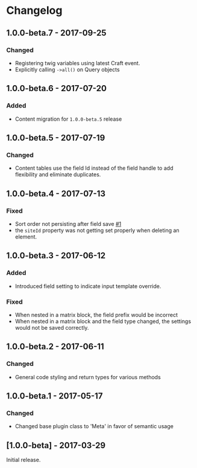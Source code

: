 Changelog
=========

## 1.0.0-beta.7 - 2017-09-25
### Changed
- Registering twig variables using latest Craft event.
- Explicitly calling `->all()` on Query objects

## 1.0.0-beta.6 - 2017-07-20
### Added
- Content migration for `1.0.0-beta.5` release

## 1.0.0-beta.5 - 2017-07-19
### Changed
- Content tables use the field Id instead of the field handle to add flexibility and eliminate duplicates.

## 1.0.0-beta.4 - 2017-07-13
### Fixed
- Sort order not persisting after field save [#1](https://github.com/flipbox/meta/issues/1)
- the `siteId` property was not getting set properly when deleting an element.

## 1.0.0-beta.3 - 2017-06-12
### Added
- Introduced field setting to indicate input template override.

### Fixed
- When nested in a matrix block, the field prefix would be incorrect
- When nested in a matrix block and the field type changed, the settings would not be saved correctly. 

## 1.0.0-beta.2 - 2017-06-11
### Changed
- General code styling and return types for various methods

## 1.0.0-beta.1 - 2017-05-17
### Changed
- Changed base plugin class to 'Meta' in favor of semantic usage

## [1.0.0-beta] - 2017-03-29
Initial release.
